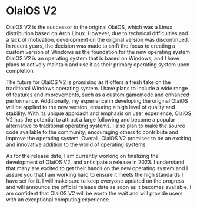 # OlaiOS V2
OlaiOS V2 is the successor to the original OlaiOS, which was a Linux distribution based on Arch Linux. However, due to technical difficulties and a lack of motivation, development on the original version was discontinued. In recent years, the decision was made to shift the focus to creating a custom version of Windows as the foundation for the new operating system. OlaiOS V2 is an operating system that is based on Windows, and I have plans to actively maintain and use it as their primary operating system upon completion.

The future for OlaiOS V2 is promising as it offers a fresh take on the traditional Windows operating system. I have plans to include a wide range of features and improvements, such as a custom gamemode and enhanced performance. Additionally, my experience in developing the original OlaiOS will be applied to the new version, ensuring a high level of quality and stability. With its unique approach and emphasis on user experience, OlaiOS V2 has the potential to attract a large following and become a popular alternative to traditional operating systems. I also plan to make the source code available to the community, encouraging others to contribute and improve the operating system. Overall, OlaiOS V2 promises to be an exciting and innovative addition to the world of operating systems.

As for the release date, I am currently working on finalizing the development of OlaiOS V2, and anticipate a release in 2023. I understand that many are excited to get their hands on the new operating system and I assure you that I am working hard to ensure it meets the high standards I have set for it. I will make sure to keep everyone updated on the progress and will announce the official release date as soon as it becomes available. I am confident that OlaiOS V2 will be worth the wait and will provide users with an exceptional computing experience.
